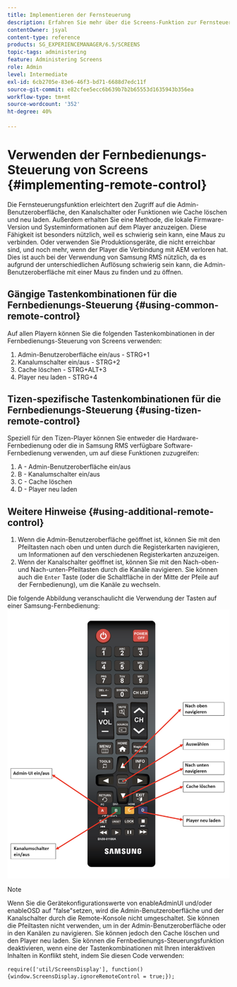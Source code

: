 ```yaml
---
title: Implementieren der Fernsteuerung
description: Erfahren Sie mehr über die Screens-Funktion zur Fernsteuerung in AEM Screens.
contentOwner: jsyal
content-type: reference
products: SG_EXPERIENCEMANAGER/6.5/SCREENS
topic-tags: administering
feature: Administering Screens
role: Admin
level: Intermediate
exl-id: 6cb2705e-83e6-46f3-bd71-6688d7edc11f
source-git-commit: e82cfee5ecc6b639b7b2b65553d1635943b356ea
workflow-type: tm+mt
source-wordcount: '352'
ht-degree: 40%

---
```


# Verwenden der Fernbedienungs-Steuerung von Screens {#implementing-remote-control}

Die Fernsteuerungsfunktion erleichtert den Zugriff auf die Admin-Benutzeroberfläche, den Kanalschalter oder Funktionen wie Cache löschen und neu laden. Außerdem erhalten Sie eine Methode, die lokale Firmware-Version und Systeminformationen auf dem Player anzuzeigen. Diese Fähigkeit ist besonders nützlich, weil es schwierig sein kann, eine Maus zu verbinden. Oder verwenden Sie Produktionsgeräte, die nicht erreichbar sind, und noch mehr, wenn der Player die Verbindung mit AEM verloren hat. Dies ist auch bei der Verwendung von Samsung RMS nützlich, da es aufgrund der unterschiedlichen Auflösung schwierig sein kann, die Admin-Benutzeroberfläche mit einer Maus zu finden und zu öffnen.

## Gängige Tastenkombinationen für die Fernbedienungs-Steuerung {#using-common-remote-control}

Auf allen Playern können Sie die folgenden Tastenkombinationen in der Fernbedienungs-Steuerung von Screens verwenden:

1. Admin-Benutzeroberfläche ein/aus - STRG+1
1. Kanalumschalter ein/aus - STRG+2
1. Cache löschen - STRG+ALT+3
1. Player neu laden - STRG+4

## Tizen-spezifische Tastenkombinationen für die Fernbedienungs-Steuerung {#using-tizen-remote-control}

Speziell für den Tizen-Player können Sie entweder die Hardware-Fernbedienung oder die in Samsung RMS verfügbare Software-Fernbedienung verwenden, um auf diese Funktionen zuzugreifen:

1. A - Admin-Benutzeroberfläche ein/aus
1. B - Kanalumschalter ein/aus
1. C - Cache löschen
1. D - Player neu laden

## Weitere Hinweise {#using-additional-remote-control}

1. Wenn die Admin-Benutzeroberfläche geöffnet ist, können Sie mit den Pfeiltasten nach oben und unten durch die Registerkarten navigieren, um Informationen auf den verschiedenen Registerkarten anzuzeigen.
1. Wenn der Kanalschalter geöffnet ist, können Sie mit den Nach-oben- und Nach-unten-Pfeiltasten durch die Kanäle navigieren. Sie können auch die `Enter` Taste (oder die Schaltfläche in der Mitte der Pfeile auf der Fernbedienung), um die Kanäle zu wechseln.

Die folgende Abbildung veranschaulicht die Verwendung der Tasten auf einer Samsung-Fernbedienung:
![image](assets/tizen/remote.png)

>[!NOTE]
>Wenn Sie die Gerätekonfigurationswerte von enableAdminUI und/oder enableOSD auf &quot;false&quot;setzen, wird die Admin-Benutzeroberfläche und der Kanalschalter durch die Remote-Konsole nicht umgeschaltet. Sie können die Pfeiltasten nicht verwenden, um in der Admin-Benutzeroberfläche oder in den Kanälen zu navigieren. Sie können jedoch den Cache löschen und den Player neu laden. Sie können die Fernbedienungs-Steuerungsfunktion deaktivieren, wenn eine der Tastenkombinationen mit Ihren interaktiven Inhalten in Konflikt steht, indem Sie diesen Code verwenden:

```
require(['util/ScreensDisplay'], function() {window.ScreensDisplay.ignoreRemoteControl = true;}); 
```
